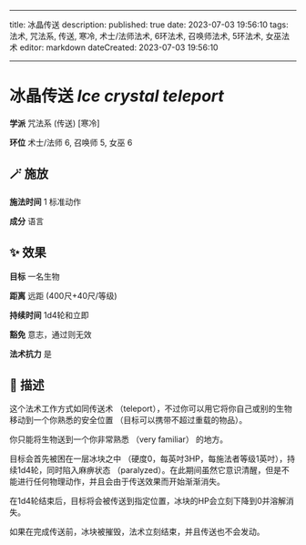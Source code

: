 
---
title: 冰晶传送
description: 
published: true
date: 2023-07-03 19:56:10
tags: 法术, 咒法系, 传送, 寒冷, 术士/法师法术, 6环法术, 召唤师法术, 5环法术, 女巫法术
editor: markdown
dateCreated: 2023-07-03 19:56:10

---

# **冰晶传送** *Ice crystal teleport*

**学派** 咒法系 (传送) \[寒冷\] 

**环位** 术士/法师 6, 召唤师 5, 女巫 6

## 🪄 施放

**施法时间** 1 标准动作

**成分** 语言

## ✨ 效果 

**目标** 一名生物 

**距离** 远距 (400尺+40尺/等级)  

**持续时间** 1d4轮和立即 

**豁免** 意志，通过则无效

**法术抗力** 是

## 📖 描述

这个法术工作方式如同传送术 （teleport），不过你可以用它将你自己或别的生物移动到一个你熟悉的安全位置 （目标可以携带不超过重载的物品）。

你只能将生物送到一个你非常熟悉 （very familiar） 的地方。

目标会首先被困在一层冰块之中 （硬度0，每英吋3HP，每施法者等级1英吋），持续1d4轮，同时陷入麻痹状态 （paralyzed）。在此期间虽然它意识清醒，但是不能进行任何物理动作，并且会由于传送效果而开始渐渐消失。

在1d4轮结束后，目标将会被传送到指定位置，冰块的HP会立刻下降到0并溶解消失。

如果在完成传送前，冰块被摧毁，法术立刻结束，并且传送也不会发动。
    